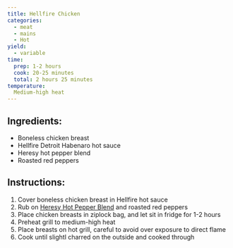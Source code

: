 ```yaml
---
title: Hellfire Chicken
categories:
  - meat
  - mains
  - Hot
yield:
  - variable
time:  
  prep: 1-2 hours
  cook: 20-25 minutes
  total: 2 hours 25 minutes
temperature:
  Medium-high heat
---
```


## Ingredients:
* Boneless chicken breast
* Hellfire Detroit Habenaro hot sauce
* Heresy hot pepper blend
* Roasted red peppers

## Instructions:
1. Cover boneless chicken breast in Hellfire hot sauce
2. Rub on [Heresy Hot Pepper Blend](../spices/heresy-pepper-blend.md) and roasted red peppers
3. Place chicken breasts in ziplock bag, and let sit in fridge for 1-2 hours
4. Preheat grill to medium-high heat
5. Place breasts on hot grill, careful to avoid over exposure to direct flame
6. Cook until slightl charred on the outside and cooked through

